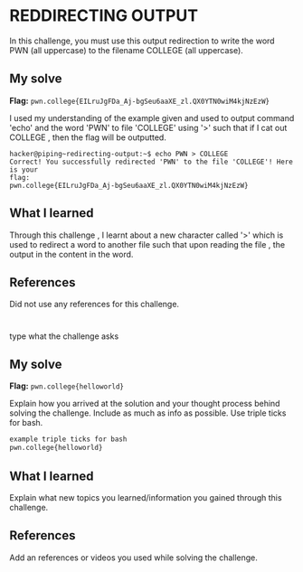 # REDDIRECTING OUTPUT
In this challenge, you must use this output redirection to write the word PWN (all uppercase) to the filename COLLEGE (all uppercase).

## My solve
**Flag:** `pwn.college{EILruJgFDa_Aj-bgSeu6aaXE_zl.QX0YTN0wiM4kjNzEzW}`

I used my understanding of the example given and used to output command 'echo' and the word 'PWN' to file 'COLLEGE' using '>' such that if I cat out COLLEGE , then the flag will be outputted.

```
hacker@piping~redirecting-output:~$ echo PWN > COLLEGE
Correct! You successfully redirected 'PWN' to the file 'COLLEGE'! Here is your 
flag:
pwn.college{EILruJgFDa_Aj-bgSeu6aaXE_zl.QX0YTN0wiM4kjNzEzW}
```

## What I learned
Through this challenge , I learnt about a new character called '>' which is used to redirect a word to another file such that upon reading the file , the output in the content in the word.

## References 
Did not use any references for this challenge.

# 
type what the challenge asks

## My solve
**Flag:** `pwn.college{helloworld}`

Explain how you arrived at the solution and your thought process behind solving the challenge. Include as much as info as possible. Use triple ticks for bash.

```bash
example triple ticks for bash
pwn.college{helloworld}
```

## What I learned
Explain what new topics you learned/information you gained through this challenge.

## References 
Add an references or videos you used while solving the challenge.
